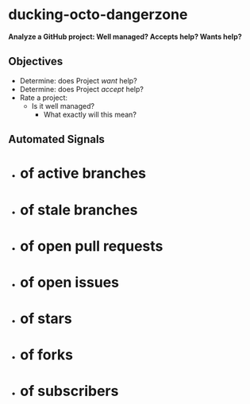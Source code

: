 # ducking-octo-dangerzone
**Analyze a GitHub project: Well managed? Accepts help? Wants help?**

## Objectives

* Determine: does Project _want_ help?
* Determine: does Project _accept_ help?
* Rate a project:
  * Is it well managed?
    * What exactly will this mean?


## Automated Signals

* # of active branches
* # of stale branches
* # of open pull requests
* # of open issues
* # of stars
* # of forks
* # of subscribers
